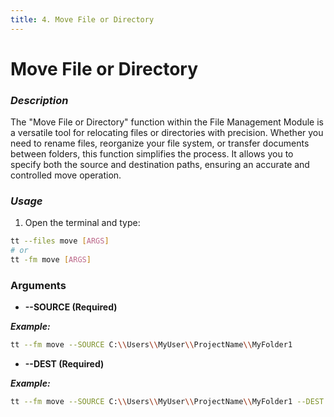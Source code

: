 ```yaml
---
title: 4. Move File or Directory
---
```


# Move File or Directory

### **_Description_**

The "Move File or Directory" function within the File Management Module is a versatile tool for relocating files or directories with precision. Whether you need to rename files, reorganize your file system, or transfer documents between folders, this function simplifies the process. It allows you to specify both the source and destination paths, ensuring an accurate and controlled move operation.

### **_Usage_**

1. Open the terminal and type:

```bash
tt --files move [ARGS]
# or
tt -fm move [ARGS]
```

### ****Arguments****

- **--SOURCE (Required)**

**_Example:_**

```bash
tt --fm move --SOURCE C:\\Users\\MyUser\\ProjectName\\MyFolder1
```

- **--DEST (Required)**

**_Example:_**

```bash
tt --fm move --SOURCE C:\\Users\\MyUser\\ProjectName\\MyFolder1 --DEST C:\\Users\\MyUser\\ProjectName\\MyFolder2
```
